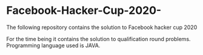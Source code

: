 # Facebook-Hacker-Cup-2020-
The following repository contains the solution to Facebook hacker cup 2020

For the time being it contains the solution to qualification round problems. Programming language used is JAVA.
